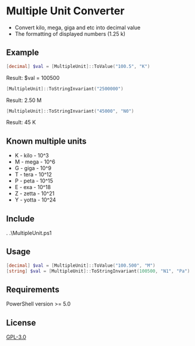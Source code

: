 # Multiple Unit Converter

* Convert kilo, mega, giga and etc into decimal value
* The formatting of displayed numbers (1.25 k)

## Example 
```powershell
[decimal] $val = [MultipleUnit]::ToValue("100.5", "K")
```
Result: $val = 100500
```powershell
[MultipleUnit]::ToStringInvariant("2500000")
```
Result: 2.50 M
```powershell
[MultipleUnit]::ToStringInvariant("45000", "N0")
```
Result: 45 K

## Known multiple units
* K - kilo - 10^3
* M - mega - 10^6
* G - giga - 10^9
* T - tera - 10^12
* P - peta - 10^15
* E - exa - 10^18
* Z - zetta - 10^21
* Y - yotta - 10^24

## Include
. .\MultipleUnit.ps1

## Usage
```powershell
[decimal] $val = [MultipleUnit]::ToValue("100.500", "M")
[string] $val = [MultipleUnit]::ToStringInvariant(100500, "N1", "Pa")
```

## Requirements
PowerShell version >= 5.0

## License
[GPL-3.0](https://github.com/Quake4/MultipleUnit/blob/master/LICENSE)
